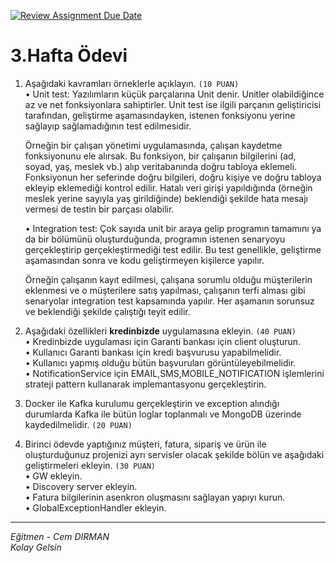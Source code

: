 [![Review Assignment Due Date](https://classroom.github.com/assets/deadline-readme-button-24ddc0f5d75046c5622901739e7c5dd533143b0c8e959d652212380cedb1ea36.svg)](https://classroom.github.com/a/b5ww4GXt)
# 3.Hafta Ödevi

1. Aşağıdaki kavramları örneklerle açıklayın. `(10 PUAN)`  
• Unit test: Yazılımların küçük parçalarına Unit denir. Unitler olabildiğince az ve net fonksiyonlara sahiptirler. Unit test ise ilgili parçanın geliştiricisi tarafından, geliştirme aşamasındayken, istenen fonksiyonu yerine sağlayıp sağlamadığının test edilmesidir.   

    Örneğin bir çalışan yönetimi uygulamasında, çalışan kaydetme fonksiyonunu ele alırsak. Bu fonksiyon, bir çalışanın bilgilerini (ad, soyad, yaş, meslek vb.) alıp veritabanında doğru tabloya eklemeli. Fonksiyonun her seferinde doğru bilgileri, doğru kişiye ve doğru tabloya ekleyip eklemediği kontrol edilir. Hatalı veri girişi yapıldığında (örneğin meslek yerine sayıyla yaş girildiğinde) beklendiği şekilde hata mesajı vermesi de testin bir parçası olabilir.

    • Integration test: Çok sayıda unit bir araya gelip programın tamamını ya da bir bölümünü oluşturduğunda, programın istenen senaryoyu gerçekleştirip gerçekleştirmediği test edilir. Bu test genellikle, geliştirme aşamasından sonra ve kodu geliştirmeyen kişilerce yapılır. 

    Örneğin çalışanın kayıt edilmesi, çalışana sorumlu olduğu müşterilerin eklenmesi ve o müşterilere satış yapılması, çalışanın terfi alması gibi senaryolar integration test kapsamında yapılır. Her aşamanın sorunsuz ve beklendiği şekilde çalıştığı teyit edilir.

2. Aşağıdaki özellikleri **kredinbizde** uygulamasına ekleyin. `(40 PUAN)`  
• Kredinbizde uygulaması için Garanti bankası için client oluşturun.  
• Kullanıcı Garanti bankası için kredi başvurusu yapabilmelidir.  
• Kullanıcı yapmış olduğu bütün başvuruları görüntüleyebilmelidir.  
• NotificationService için EMAIL,SMS,MOBILE_NOTIFICATION işlemlerini strateji pattern kullanarak implemantasyonu gerçekleştirin.  

3. Docker ile Kafka kurulumu gerçekleştirin ve exception alındığı durumlarda Kafka ile bütün loglar toplanmalı ve MongoDB üzerinde kaydedilmelidir. `(20 PUAN)`

4. Birinci ödevde yaptığınız müşteri, fatura, sipariş ve ürün ile oluşturduğunuz projenizi ayrı servisler olacak şekilde bölün ve aşağıdaki geliştirmeleri ekleyin. `(30 PUAN)`  
• GW ekleyin.  
• Discovery server ekleyin.  
• Fatura bilgilerinin asenkron oluşmasını sağlayan yapıyı kurun.  
• GlobalExceptionHandler ekleyin.  

---
*Eğitmen - Cem DIRMAN*  
*Kolay Gelsin*
